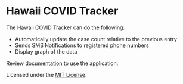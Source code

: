 # Hawaii COVID Tracker
The Hawaii COVID Tracker can do the following:
- Automatically update the case count relative to the previous entry
- Sends SMS Notifications to registered phone numbers
- Display graph of the data

Review [documentation](DOCUMENTATION.md) to use the application.

Licensed under the [MIT License](LICENSE).
